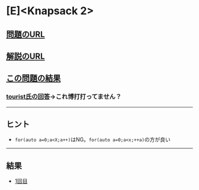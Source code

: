 # \[E\]\<Knapsack 2\>

## [問題のURL](https://atcoder.jp/contests/dp/tasks/dp_e)

## [解説のURL](https://qiita.com/drken/items/dc53c683d6de8aeacf5a#d-%E5%95%8F%E9%A1%8C---knapsack-2)

## [この問題の結果](https://atcoder.jp/contests/dp/submissions?f.Task=dp_e&f.LanguageName=C%2B%2B&f.Status=AC&f.User=)

### [tourist氏の回答](https://atcoder.jp/contests/dp/submissions/8996453)→これ博打打ってません？

<!---- 「問題の結果の見方」
 PROBLEMS→問題番号一覧→回答者数→accepted＋言語をセレクトする 
 ---->

-----

## ヒント

* `for(auto a=0;a<X;a++)`はNG。`for(auto a=0;a<x;++a)`の方が良い

-----

## 結果

* [1回目](https://atcoder.jp/contests/dp/submissions/27348716)
